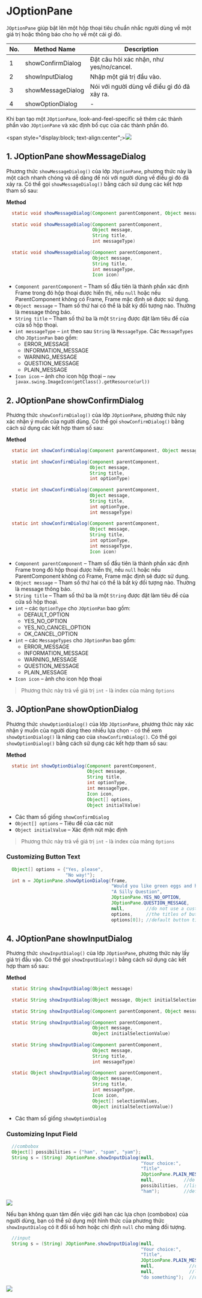 # JOptionPane

`JOptionPane` giúp bật lên một hộp thoại tiêu chuẩn nhắc người dùng về một giá trị hoặc thông báo cho họ về một cái gì đó.

|No.|Method Name|Description|
| --- | --- | --- |
|1|showConfirmDialog|Đặt câu hỏi xác nhận, như yes/no/cancel.|
|2|showInputDialog|Nhập một giá trị đầu vào.|
|3|showMessageDialog|Nói với người dùng về điều gì đó đã xảy ra.|
|4|showOptionDialog|-|

Khi bạn tạo một `JOptionPane`, look-and-feel-specific sẽ thêm các thành phần vào `JOptionPane` và xác định bố cục của các thành phần đó.

<span style="display:block; text-align:center";>![](https://github.com/AnhDT11/JavaDesktop-Course/blob/master/Images/JOptionPane/IconJOptionPane.PNG)</span>

## 1. JOptionPane showMessageDialog
Phương thức `showMessageDialog()` của lớp `JOptionPane`, phương thức này là một cách nhanh chóng và dễ dàng để nói với người dùng về điều gì đó đã xảy ra. Có thể gọi `showMessageDialog()` bằng cách sử dụng các kết hợp tham số sau:  

**Method**
```java
  static void showMessageDialog(Component parentComponent, Object message)
  
  static void showMessageDialog(Component parentComponent, 
                                Object message,
                                String title,
                                int messageType)
  
  static void showMessageDialog(Component parentComponent,
                                Object message,
                                String title,
                                int messageType,
                                Icon icon)
```

- `Component parentComponent` – Tham số đầu tiên là thành phần xác định Frame trong đó hộp thoại được hiển thị, nếu `null` hoặc nếu ParentComponent không có Frame, Frame mặc định sẽ được sử dụng.
- `Object message` – Tham số thứ hai có thể là bất kỳ đối tượng nào. Thường là message thông báo.
- `String title` – Tham số thứ ba là một `String` được đặt làm tiêu đề của cửa sổ hộp thoại.
- `int messageType` – `int` theo sau `String` là `MessageType`. Các `MessageTypes` cho `JOptionPan` bao gồm:  
  - ERROR_MESSAGE
  - INFORMATION_MESSAGE
  - WARNING_MESSAGE
  - QUESTION_MESSAGE
  - PLAIN_MESSAGE
- `Icon icon` – ảnh cho icon hộp thoại – `new javax.swing.ImageIcon(getClass().getResource(url))`
  
## 2. JOptionPane showConfirmDialog
Phương thức `showConfirmDialog()` của lớp `JOptionPane`, phương thức này xác nhận ý muốn của người dùng. Có thể gọi `showConfirmDialog()` bằng cách sử dụng các kết hợp tham số sau:  

**Method**
```java
  static int showConfirmDialog(Component parentComponent, Object message)
  
  static int showConfirmDialog(Component parentComponent, 
                               Object message,
                               String title,
                               int optionType)
                                       
  static int showConfirmDialog(Component parentComponent,
                               Object message,
                               String title,
                               int optionType,
                               int messageType)
                                       
  static int showConfirmDialog(Component parentComponent,
                               Object message,
                               String title,
                               int optionType,
                               int messageType,
                               Icon icon)
```

- `Component parentComponent` – Tham số đầu tiên là thành phần xác định Frame trong đó hộp thoại được hiển thị, nếu `null` hoặc nếu ParentComponent không có Frame, Frame mặc định sẽ được sử dụng.
- `Object message` – Tham số thứ hai có thể là bất kỳ đối tượng nào. Thường là message thông báo.
- `String title` – Tham số thứ ba là một `String` được đặt làm tiêu đề của cửa sổ hộp thoại.
- `int` – các `OptionType` cho `JOptionPan` bao gồm:  
  - DEFAULT_OPTION
  - YES_NO_OPTION
  - YES_NO_CANCEL_OPTION
  - OK_CANCEL_OPTION
- `int` – các `MessageTypes` cho `JOptionPan` bao gồm:  
  - ERROR_MESSAGE
  - INFORMATION_MESSAGE
  - WARNING_MESSAGE
  - QUESTION_MESSAGE
  - PLAIN_MESSAGE
- `Icon icon` – ảnh cho icon hộp thoại
  
> Phương thức này trả về giá trị `int` - là index của mảng `Options`

## 3. JOptionPane showOptionDialog
Phương thức `showOptionDialog()` của lớp `JOptionPane`, phương thức này xác nhận ý muốn của người dùng theo nhiều lựa chọn - có thể xem `showOptionDialog()` là nâng cao của `showConfirmDialog()`. Có thể gọi `showOptionDialog()` bằng cách sử dụng các kết hợp tham số sau:

**Method**
```java
  static int showOptionDialog(Component parentComponent,
                              Object message,
                              String title,
                              int optionType,
                              int messageType,
                              Icon icon,
                              Object[] options,
                              Object initialValue)
```
- Các tham số giống `showConfirmDialog`
- `Object[] options` – Tiêu đề của các nút
- `Object initialValue` – Xác định nút mặc định

> Phương thức này trả về giá trị `int` - là index của mảng `Options`

### Customizing Button Text
```java
  Object[] options = {"Yes, please",
                      "No way!"};
  int n = JOptionPane.showOptionDialog(frame,
                                       "Would you like green eggs and ham?",
                                       "A Silly Question",
                                       JOptionPane.YES_NO_OPTION,
                                       JOptionPane.QUESTION_MESSAGE,
                                       null,        //do not use a custom Icon
                                       options,     //the titles of buttons
                                       options[0]); //default button title
```

## 4. JOptionPane showInputDialog
Phương thức `showInputDialog()` của lớp `JOptionPane`, phương thức này lấy giá trị đầu vào. Có thể gọi `showInputDialog()` bằng cách sử dụng các kết hợp tham số sau:

**Method**
```java
  static String showInputDialog(Object message)
  
  static String showInputDialog(Object message, Object initialSelectionValue)
  
  static String showInputDialog(Component parentComponent, Object message)
  
  static String showInputDialog(Component parentComponent,
                                Object message,
                                Object initialSelectionValue)
  
  static String showInputDialog(Component parentComponent,
                                Object message,
                                String title,
                                int messageType)
  
  static Object showInputDialog(Component parentComponent,
                                Object message,
                                String title,
                                int messageType,
                                Icon icon,
                                Object[] selectionValues,
                                Object initialSelectionValue))
```

- Các tham số giống `showOptionDialog`

### Customizing Input Field
```java
  //combobox
  Object[] possibilities = {"ham", "spam", "yam"};
  String s = (String) JOptionPane.showInputDialog(null,
                                                  "Your choice:",
                                                  "Title",
                                                  JOptionPane.PLAIN_MESSAGE,
                                                  null,           //do not use a custom Icon
                                                  possibilities,  //list option
                                                  "ham");         //default option
```
![](https://github.com/AnhDT11/JavaDesktop-Course/blob/master/Images/JOptionPane/showInputDialog_Combobox.PNG)

Nếu bạn không quan tâm đến việc giới hạn các lựa chọn (combobox) của người dùng, bạn có thể sử dụng một hình thức của phương thức `showInputDialog` có ít đối số hơn hoặc chỉ định `null` cho mảng đối tượng.
```java
  //input
  String s = (String) JOptionPane.showInputDialog(null,
                                                  "Your choice:",
                                                  "Title",
                                                  JOptionPane.PLAIN_MESSAGE,
                                                  null,             //do not use a custom Icon
                                                  null,             //list option
                                                  "do something");  //default text
```
![](https://github.com/AnhDT11/JavaDesktop-Course/blob/master/Images/JOptionPane/showInputDialog_InputField.PNG)

